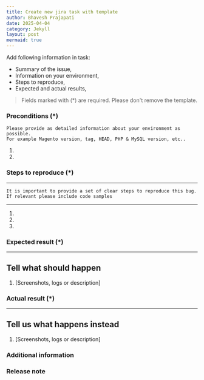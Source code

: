 ```yaml
---
title: Create new jira task with template
author: Bhavesh Prajapati
date: 2025-04-04
category: Jekyll
layout: post
mermaid: true
---
```



Add following information in task:
 - Summary of the issue,
 - Information on your environment,
 - Steps to reproduce,
 - Expected and actual results,


> Fields marked with (*) are required. Please don't remove the template.


### Preconditions (*)

    Please provide as detailed information about your environment as possible.
    For example Magento version, tag, HEAD, PHP & MySQL version, etc..
1. 
2. 

### Steps to reproduce (*)
---
    It is important to provide a set of clear steps to reproduce this bug.
    If relevant please include code samples
---
1. 
2. 
3. 

### Expected result (*)
--- 
Tell what should happen 
---
1. [Screenshots, logs or description]

### Actual result (*)
--- 
Tell us what happens instead 
---
1. [Screenshots, logs or description]

### Additional information

### Release note
